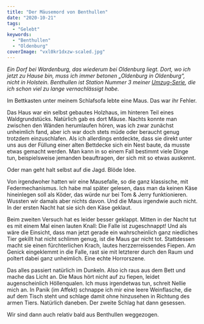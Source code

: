 ```yaml
---
title: "Der Mäusemord von Benthullen"
date: "2020-10-21"
tags:
  - "Gelebt"
keywords:
  - "Benthullen"
  - "Oldenburg"
coverImage: "vxl0kr1dxzw-scaled.jpg"
---
```


_Ein Dorf bei Wardenburg, das wiederum bei Oldenburg liegt. Dort, wo ich jetzt zu Hause bin, muss ich immer betonen „Oldenburg in Oldenburg“, nicht in Holstein. Benthullen ist Station Nummer 3 meiner [Umzug-Serie](https://couchblog.de/blog/2020/02/27/umziehen/), die ich schon viel zu lange vernachlässigt habe._

Im Bettkasten unter meinem Schlafsofa lebte eine Maus. Das war ihr Fehler.

Das Haus war ein selbst gebautes Holzhaus, im hinteren Teil eines Waldgrundstücks. Natürlich gab es dort Mäuse. Nachts konnte man zwischen den Wänden herumlaufen hören, was ich zwar zunächst unheimlich fand, aber ich war doch stets müde oder beraucht genug trotzdem einzuschlafen. Als ich allerdings entdeckte, dass sie direkt unter uns aus der Füllung einer alten Bettdecke sich ein Nest baute, da musste etwas gemacht werden. Man kann in so einem Fall bestimmt viele Dinge tun, beispielsweise jemanden beauftragen, der sich mit so etwas auskennt.

Oder man geht halt selbst auf die Jagd. Blöde Idee.

Von irgendwoher hatten wir eine Mausefalle, so die ganz klassische, mit Federmechanismus. Ich habe mal später gelesen, dass man da keinen Käse hineinlegen soll als Köder, das würde nur bei Tom & Jerry funktionieren. Wussten wir damals aber nichts davon. Und die Maus irgendwie auch nicht. In der ersten Nacht hat sie sich den Käse geklaut.

Beim zweiten Versuch hat es leider besser geklappt. Mitten in der Nacht tut es mit einem Mal einen lauten Knall: Die Falle ist zugeschnappt! Und als wäre die Einsicht, dass man jetzt gerade ein wahrscheinlich ganz niedliches Tier gekillt hat nicht schlimm genug, ist die Maus gar nicht tot. Stattdessen macht sie einen fürchterlichen Krach, lautes herzzerreissendes Fiepen. Am Genick eingeklemmt in die Falle, rast sie mit letzterer durch den Raum und poltert dabei ganz unheimlich. Eine echte Horrorszene.

Das alles passiert natürlich im Dunkeln. Also ich raus aus dem Bett und mache das Licht an. Die Maus hört nicht auf zu fiepen, leidet augenscheinlich Höllenqualen. Ich muss irgendetwas tun, schreit Nellie mich an. In Panik (im Affekt) schnappe ich mir eine leere Weinflasche, die auf dem Tisch steht und schlage damit ohne hinzusehen in Richtung des armen Tiers. Natürlich daneben. Der zweite Schlag hat dann gesessen.

Wir sind dann auch relativ bald aus Benthullen weggezogen.
